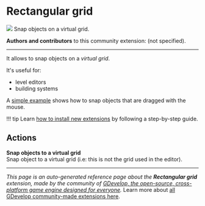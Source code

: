 # Rectangular grid

<img src="https://resources.gdevelop-app.com/assets/Icons/view-grid-plus-outline.svg" class="extension-icon"></img>
Snap objects on a virtual grid.

**Authors and contributors** to this community extension: (not specified).

---

It allows to snap objects on a *virtual grid*.

It's useful for:

- level editors
- building systems

A [simple example](https://editor.gdevelop.io/?project=example://snap-object-to-grid) shows how to snap objects that are dragged with the mouse.

!!! tip
    Learn [how to install new extensions](/gdevelop5/extensions/search) by following a step-by-step guide.

## Actions

**Snap objects to a virtual grid**  
Snap object to a virtual grid (i.e: this is not the grid used in the editor).



---

*This page is an auto-generated reference page about the **Rectangular grid** extension, made by the community of [GDevelop, the open-source, cross-platform game engine designed for everyone](https://gdevelop.io/).* Learn more about [all GDevelop community-made extensions here](/gdevelop5/extensions).